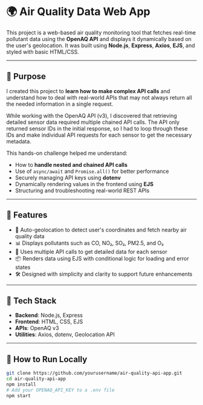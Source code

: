 # 🌍 Air Quality Data Web App

This project is a web-based air quality monitoring tool that fetches real-time pollutant data using the **OpenAQ API** and displays it dynamically based on the user's geolocation. It was built using **Node.js**, **Express**, **Axios**, **EJS**, and styled with basic HTML/CSS.

---

## 🎯 Purpose

I created this project to **learn how to make complex API calls** and understand how to deal with real-world APIs that may not always return all the needed information in a single request.

While working with the OpenAQ API (v3), I discovered that retrieving detailed sensor data required multiple chained API calls. The API only returned sensor IDs in the initial response, so I had to loop through these IDs and make individual API requests for each sensor to get the necessary metadata.

This hands-on challenge helped me understand:

- How to **handle nested and chained API calls**
- Use of `async/await` and `Promise.all()` for better performance
- Securely managing API keys using **dotenv**
- Dynamically rendering values in the frontend using **EJS**
- Structuring and troubleshooting real-world REST APIs

---

## 🧠 Features

- 📍 Auto-geolocation to detect user's coordinates and fetch nearby air quality data
- 📊 Displays pollutants such as CO, NO₂, SO₂, PM2.5, and O₃
- 🔁 Uses multiple API calls to get detailed data for each sensor
- 📦 Renders data using EJS with conditional logic for loading and error states
- 🛠 Designed with simplicity and clarity to support future enhancements

---

## 🚀 Tech Stack

- **Backend**: Node.js, Express
- **Frontend**: HTML, CSS, EJS
- **APIs**: OpenAQ v3
- **Utilities**: Axios, dotenv, Geolocation API

---

## 🧪 How to Run Locally

```bash
git clone https://github.com/yourusername/air-quality-api-app.git
cd air-quality-api-app
npm install
# Add your OPENAQ_API_KEY to a .env file
npm start
